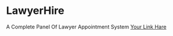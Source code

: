 # LawyerHire
A Complete Panel Of Lawyer Appointment System
[Your Link Hare](https://drive.google.com/drive/u/0/folders/1g6MMJxC1AkJGoW3x2bxBpbk02BWS8SGv)
